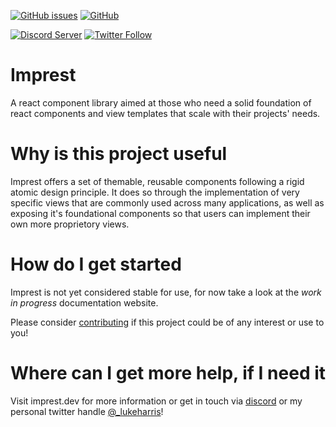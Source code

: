 [![GitHub issues](https://img.shields.io/github/issues/luk707/imprest)](https://github.com/luk707/imprest/issues)
[![GitHub](https://img.shields.io/github/license/luk707/imprest)](https://choosealicense.com/licenses/mit/)

[![Discord Server](https://img.shields.io/badge/dynamic/json?label=Discord&query=%24.members.length&url=https%3A%2F%2Fdiscordapp.com%2Fapi%2Fguilds%2F604391064031199307%2Fwidget.json&style=social&logo=discord)](https://discord.gg/GE4TKC5)
[![Twitter Follow](https://img.shields.io/twitter/follow/_lukeharris?style=social)](https://twitter.com/_lukeharris)

# Imprest

A react component library aimed at those who need a solid foundation of react components and view templates that scale with their projects' needs.

# Why is this project useful

Imprest offers a set of themable, reusable components following a rigid atomic design principle. It does so through the implementation of very specific views that are commonly used across many applications, as well as exposing it's foundational components so that users can implement their own more proprietory views.

# How do I get started

Imprest is not yet considered stable for use, for now take a look at the _work in progress_ documentation website.

Please consider [contributing](https://github.com/luk707/imprest/contribute) if this project could be of any interest or use to you!

# Where can I get more help, if I need it

Visit imprest.dev for more information or get in touch via [discord](https://discord.gg/GE4TKC5) or my personal twitter handle [@\_lukeharris](https://twitter.com/_lukeharris)!
